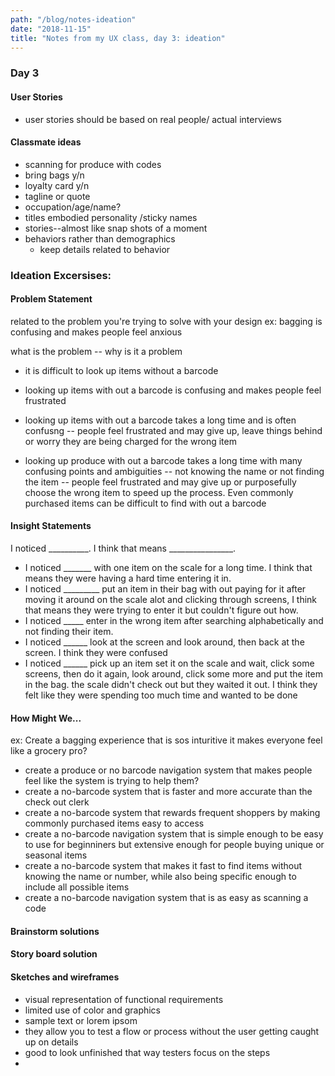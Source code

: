 ```yaml
---
path: "/blog/notes-ideation"
date: "2018-11-15"
title: "Notes from my UX class, day 3: ideation"
---
```

### Day 3
#### User Stories
* user stories should be based on real people/ actual interviews

#### Classmate ideas
* scanning for produce with codes
* bring bags y/n
* loyalty card y/n
* tagline or quote
* occupation/age/name?
* titles embodied personality /sticky names
* stories--almost like snap shots of a moment
* behaviors rather than demographics
  * keep details related to behavior
### Ideation Excersises:
#### Problem Statement
related to the problem you're trying to solve with your design ex: bagging is confusing and makes people feel anxious

what is the problem -- why is it a problem
* it is difficult to look up items without a barcode
* looking up items with out a barcode is confusing and makes people feel frustrated
* looking up items with out a barcode takes a long time and is often confusng -- people feel frustrated and may give up, leave things behind or worry they are being charged for the wrong item

* looking up produce with out a barcode takes a long time with many confusing points and ambiguities -- not knowing the name or not finding the item -- people feel frustrated and may give up or purposefully choose the wrong item to speed up the process.  Even commonly purchased items can be difficult to find with out a barcode

#### Insight Statements 
I noticed __________.  I think that means ________________.

* I noticed _______ with one item on the scale for a long time. I think that means they were having a hard time entering it in.
* I noticed _________ put an item in their bag with out paying for it after moving it around on the scale alot and clicking through screens, I think that means they were trying to enter it but couldn't figure out how.
* I noticed _____ enter in the wrong item after searching alphabetically and not finding their item.  
* I noticed ______ look at the screen and look around, then back at the screen.  I think they were confused
* I noticed ______ pick up an item set it on the scale and wait, click some screens, then do it again, look around, click some more and put the item in the bag.  the scale didn't check out but they waited it out.  I think they felt like they were spending too much time and wanted to be done

#### How Might We...
ex: Create a bagging experience that is sos inturitive it makes everyone feel like a grocery pro?

* create a produce or no barcode navigation system that makes people feel like the system is trying to help them?
* create a no-barcode system that is faster and more accurate than the check out clerk
* create a no-barcode system that rewards frequent shoppers by making commonly purchased items easy to access
* create a no-barcode navigation system that is simple enough to be easy to use for beginniners but extensive enough for people buying unique or seasonal items
* create a no-barcode system that makes it fast to find items without knowing the name or number, while also being specific enough to include all possible items
* create a no-barcode navigation system that is as easy as scanning a code 

#### Brainstorm solutions
#### Story board solution
#### Sketches and wireframes
* visual representation of functional requirements 
* limited use of color and graphics 
* sample text or lorem ipsom
* they allow you to test a flow or process without the user getting caught up on details
* good to look unfinished that way testers focus on the steps
* 

